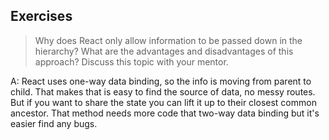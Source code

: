 ## Exercises

> Why does React only allow information to be passed down in the hierarchy? What are the advantages and disadvantages of this approach? Discuss this topic with your mentor.

A: React uses one-way data binding, so the info is moving from parent to child. That makes that is easy to find the source of data, no messy routes. But if you want to share the state you can lift it up to their closest common ancestor. That method needs more code that two-way data binding but it's easier find any bugs.
